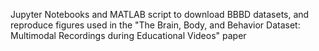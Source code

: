 Jupyter Notebooks and MATLAB script to download BBBD datasets, and reproduce figures used in the "The Brain, Body, and Behavior Dataset: Multimodal Recordings during Educational Videos" paper
